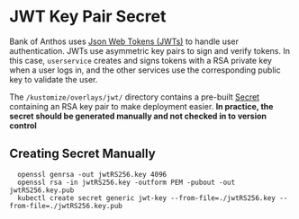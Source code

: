 # JWT Key Pair Secret

Bank of Anthos uses [Json Web Tokens (JWTs)](https://jwt.io/introduction/) to handle user authentication.
JWTs use asymmetric key pairs to sign and verify tokens.
In this case, `userservice` creates and signs tokens with a RSA private key when a user logs in,
and the other services use the corresponding public key to validate the user.

The `/kustomize/overlays/jwt/` directory contains a pre-built [Secret](https://kubernetes.io/docs/concepts/configuration/secret/) 
containing an RSA key pair to make deployment easier.
**In practice, the secret should be generated manually and not checked in to version control**

## Creating Secret Manually

```
  openssl genrsa -out jwtRS256.key 4096
  openssl rsa -in jwtRS256.key -outform PEM -pubout -out jwtRS256.key.pub
  kubectl create secret generic jwt-key --from-file=./jwtRS256.key --from-file=./jwtRS256.key.pub
```

